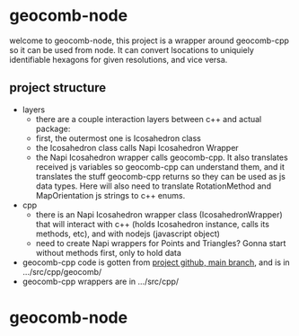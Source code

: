 # geocomb-node

welcome to geocomb-node, this project is a wrapper around geocomb-cpp so it can be used from node. It can convert lsocations to uniquiely identifiable hexagons for given resolutions, and vice versa.

## project structure

- layers
  - there are a couple interaction layers between c++ and actual package:
  - first, the outermost one is Icosahedron class
  - the Icosahedron class calls Napi Icosahedron Wrapper
  - the Napi Icosahedron wrapper calls geocomb-cpp. It also translates received js variables so geocomb-cpp can understand them, and it translates the stuff geocomb-cpp returns so they can be used as js data types. Here will also need to translate RotationMethod and MapOrientation js strings to c++ enums.
- cpp
  - there is an Napi Icosahedron wrapper class (IcosahedronWrapper) that will interact with c++ (holds Icosahedron instance, calls its methods, etc), and with nodejs (javascript object)
  - need to create Napi wrappers for Points and Triangles? Gonna start without methods first, only to hold data
- geocomb-cpp code is gotten from [project github, main branch](https://github.com/shmibblez/geocomb-cpp), and is in .../src/cpp/geocomb/
- geocomb-cpp wrappers are in .../src/cpp/
# geocomb-node
